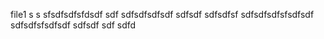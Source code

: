 file1 
s s
sfsdfsdfsfdsdf
sdf
sdfsdfsdfsdf
sdfsdf
sdfsdfsf
sdfsdfsdfsfsdfsdf
sdfsdfsfsdfsdf
sdfsdf
sdf
sdfd
